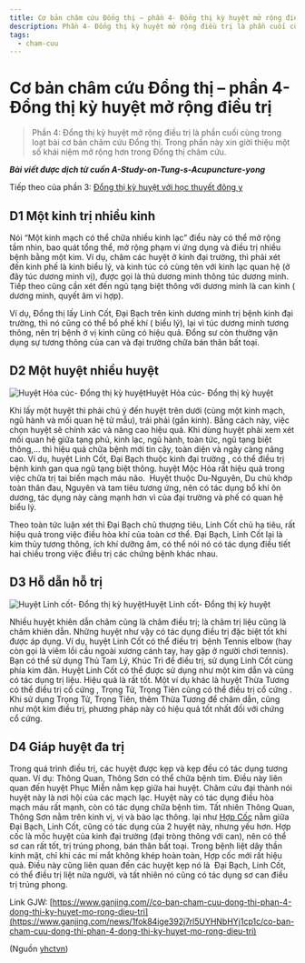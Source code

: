 ```yaml
---
title: Cơ bản châm cứu Đổng thị – phần 4- Đổng thị kỳ huyệt mở rộng điều trị 
description: Phần 4- Đổng thị kỳ huyệt mở rộng điều trị là phần cuối cùng trong loạt bài cơ bản châm cứu Đổng thị. Trong phần này xin giời thiệu một số khái niệm mở rộng hơn trong .
tags:
  - cham-cuu
---
```


# Cơ bản châm cứu Đổng thị – phần 4- Đổng thị kỳ huyệt mở rộng điều trị  

> Phần 4: Đổng thị kỳ huyệt mở rộng điều trị là phần cuối cùng trong loạt bài cơ bản châm cứu Đổng thị. Trong phần này xin giời thiệu một số khái niệm mở rộng hơn trong Đổng thị châm cứu.


***Bài viết được dịch từ cuốn A-Study-on-Tung-s-Acupuncture-yong***


Tiếp theo của phần 3: [Đổng thị kỳ huyệt với học thuyết đông y](/yhctvn/dong-thi-ky-huyet-voi-hoc-thuyet-dong-y/)


## D1 Một kinh trị nhiều kinh


Nói “Một kinh mạch có thể chữa nhiều kinh lạc” điều này có thể mở rộng tầm nhìn, bao quát tổng thể, mở rộng phạm vi ứng dụng và điều trị nhiều bệnh bằng một kim. Ví dụ, châm các huyệt ở kinh đại trường, thì phải xét đến kinh phế là kinh biểu lý, và kinh túc có cùng tên với kinh lạc quan hệ (ở đây túc dương minh vị), được gọi là thủ dương minh thông túc dương minh. Tiếp theo cũng cần xét đến ngũ tạng biệt thông với dương minh là can kinh ( dương minh, quyết âm vi hợp).


Ví dụ, Đổng thị lấy Linh Cốt, Đại Bạch trên kinh dương minh trị bệnh kinh đại trường, thì nó cũng có thể bổ phế khí ( biểu lý), lại vì túc dương minh tương thông, nên trị bệnh ở vị kinh cũng có hiệu quả. Đổng sư còn thường vận dụng sự tương thông của can và đại trường chữa bán thân bất toại.


## D2 Một huyệt nhiều huyệt


![Huyệt Hỏa cúc- Đổng thị kỳ huyệt](/imgs/yhctvn/Huyet-Hoa-cuc-Dong-thi-hi-ky-huyet-300x215.jpg)Huyệt Hỏa cúc- Đổng thị kỳ huyệt


Khi lấy một huyệt thì phải chú ý đến huyệt trên dưới (cùng một kinh mạch, ngũ hành và mối quan hệ tử mẫu), trái phải (gần kinh). Bằng cách này, việc chọn huyệt sẽ chính xác và nâng cao hiệu quả. Khi dùng huyệt phải xem xét mối quan hệ giữa tạng phủ, kinh lạc, ngũ hành, toàn tức, ngũ tạng biệt thông,… thì hiệu quả chữa bệnh mới tin cậy, toàn diện và ngày càng nâng cao. Ví dụ, huyệt Linh Cốt, Đại Bạch thuộc kinh đại trường , có thể điều trị bệnh kinh gan qua ngũ tạng biệt thông. huyệt Mộc Hỏa rất hiệu quả trong việc chữa trị tai biến mạch máu não.  Huyệt thuộc Du-Nguyên, Du chủ khớp toàn thân đau, Nguyên và tam tiêu tương ứng, nên có tác dụng bổ khí ôn dương, tác dụng này càng mạnh hơn vì của đại trường và phế có quan hệ biểu lý.


Theo toàn tức luận xét thì Đại Bạch chủ thượng tiêu, Linh Cốt chủ hạ tiêu, rất hiệu quả trong việc điều hòa khí của toàn cơ thể. Đại Bạch, Linh Cốt lại là kim thủy tương thông, ích khí dưỡng âm, có thể nói nó có tác dụng điều tiết hai chiều trong việc điều trị các chứng bệnh khác nhau.





## D3 Hỗ dẫn hỗ trị


![Huyệt Linh cốt- Đổng thị kỳ huyệt](/imgs/yhctvn/Huyet-Linh-cot-Dong-thi-hi-ky-huyet-300x214.jpg)Huyệt Linh cốt- Đổng thị kỳ huyệt


Nhiều huyệt khiên dẫn châm cũng là châm điều trị; là châm trị liệu cũng là châm khiên dẫn. Những huyệt như vậy có tác dụng điều trị đặc biệt tốt khi được áp dụng. Ví dụ, huyệt Linh Cốt có thể điều trị  bệnh Tennis elbow (hay còn gọi là viêm lồi cầu ngoài xương cánh tay, hay gặp ở người chơi tennis). Bạn có thể sử dụng Thủ Tam Lý, Khúc Trì để điều trị, sử dụng Linh Cốt cùng phía kim đãn. Huyệt Linh Cốt có thể được sử dụng như một kim dẫn và cũng có tác dụng trị liệu. Hiệu quả là rất tốt. Một ví dụ khác là huyệt Thừa Tương  có thể điều trị cổ cứng , Trọng Tử, Trọng Tiên cũng có thể điều trị cổ cứng . Khi sử dụng Trọng Tử, Trọng Tiên, thêm Thừa Tương để châm dẫn, cũng như một kim điều trị, phương pháp này có hiệu quả tốt nhất đối với chứng  cổ cứng.


## D4 Giáp huyệt đa trị


Trong quá trình điều trị, các huyệt được kẹp và kẹp đều có tác dụng tương quan. Ví dụ: Thông Quan, Thông Sơn có thể chữa bệnh tim. Điều này liên quan đến huyệt Phục Miễn nằm kẹp giữa hai huyệt. Châm cứu đại thành nói huyệt này là nơi hội của các mạch lạc. Huyệt này có tác dụng điều hòa mạch máu rất mạnh, còn có tác dụng chữa bệnh tim. Tất nhiên Thông Quan, Thông Sơn nằm trên kinh vị, vị và bào lạc thông. lại như [Hợp Cốc](/yhctvn/huyet-hop-coc-%e5%90%88-%e8%b0%b7/) nằm giữa Đại Bạch, Linh Cốt, cũng có tác dụng của 2 huyệt này, nhưng yếu hơn. Hợp cốc là mốc huyệt của kinh đại trường (đại tròng thông với can), nên có thể sơ can rất tốt, trị trúng phong, bán thân bất toại. Trong bệnh liệt dây thần kinh mặt, chỉ khi các mí mắt không khép hoàn toàn, Hợp cốc mới rất hiệu quả. Điều này cũng liên quan đến các huyệt kẹp nó là  Đại Bạch, Linh Cốt, có thể điều trị liệt nửa người, và tất nhiên nó cũng có tác dụng sơ can điều trị trúng phong.


Link GJW: [https://www.ganjing.com//co-ban-cham-cuu-dong-thi-phan-4-dong-thi-ky-huyet-mo-rong-dieu-tri](https://www.ganjing.com/news/1fok84ige392j7rl5UYHNbHYj1cp1c/co-ban-cham-cuu-dong-thi-phan-4-dong-thi-ky-huyet-mo-rong-dieu-tri)

(Nguồn <a href="https://yhctvn.com/dong-thi-ky-huyet-mo-rong-dieu-tri/" target="_blank">yhctvn</a>)
